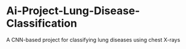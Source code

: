 # Ai-Project-Lung-Disease-Classification
A CNN-based project for classifying lung diseases using chest X-rays
